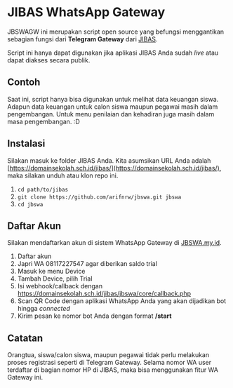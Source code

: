 # JIBAS WhatsApp Gateway

JBSWAGW ini merupakan script open source yang befungsi menggantikan sebagian fungsi dari **Telegram Gateway** dari [JIBAS](http://jibas.id).

Script ini hanya dapat digunakan jika aplikasi JIBAS Anda sudah _live_ atau dapat diakses secara publik.

## Contoh
Saat ini, script hanya bisa digunakan untuk melihat data keuangan siswa. Adapun data keuangan untuk calon siswa maupun pegawai masih dalam pengembangan. Untuk menu penilaian dan kehadiran juga masih dalam masa pengembangan. :D

## Instalasi
Silakan masuk ke folder JIBAS Anda. Kita asumsikan URL Anda adalah [https://domainsekolah.sch.id/jibas/](https://domainsekolah.sch.id/jibas/), maka silakan unduh atau klon repo ini.
1. ``` cd path/to/jibas ```
2. ``` git clone https://github.com/arifnrw/jbswa.git jbswa ```
3. ``` cd jbswa ```


## Daftar Akun
Silakan mendaftarkan akun di sistem WhatsApp Gateway di [JBSWA.my.id](https://jbswa.my.id).
1. Daftar akun
2. Japri WA 08117227547 agar diberikan saldo trial
3.  Masuk ke menu Device
4.  Tambah Device, pilih Trial
5.  Isi webhook/callback dengan https://domainsekolah.sch.id/jibas/jbswa/core/callback.php
6.  Scan QR Code dengan aplikasi WhatsApp Anda yang akan dijadikan bot hingga _connected_
7.  Kirim pesan ke nomor bot Anda dengan format **/start**

## Catatan
Orangtua, siswa/calon siswa, maupun pegawai tidak perlu melakukan proses registrasi seperti di Telegram Gateway. Selama nomor WA user terdaftar di bagian nomor HP di JIBAS, maka bisa menggunakan fitur WA Gateway ini.
